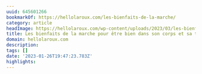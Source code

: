 ```yaml
---
uuid: 645601266
bookmarkOf: https://hellolaroux.com/les-bienfaits-de-la-marche/
category: article
headImage: https://hellolaroux.com/wp-content/uploads/2023/03/les-bienfaits-marche-a-pied.jpg
title: Les bienfaits de la marche pour être bien dans son corps et sa tête
domain: hellolaroux.com
description: 
tags: []
date: '2023-01-26T19:47:23.783Z'
highlights: 
---
```



